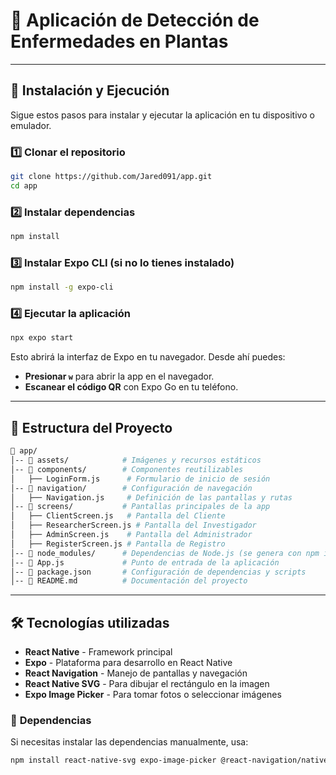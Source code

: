 # 🌱 Aplicación de Detección de Enfermedades en Plantas

---

## 📝 **Instalación y Ejecución**
Sigue estos pasos para instalar y ejecutar la aplicación en tu dispositivo o emulador.

### 1️⃣ **Clonar el repositorio**
```sh
git clone https://github.com/Jared091/app.git
cd app
```

### 2️⃣ **Instalar dependencias**
```sh
npm install
```

### 3️⃣ **Instalar Expo CLI (si no lo tienes instalado)**
```sh
npm install -g expo-cli
```

### 4️⃣ **Ejecutar la aplicación**
```sh
npx expo start
```
Esto abrirá la interfaz de Expo en tu navegador. Desde ahí puedes:  
- **Presionar `w`** para abrir la app en el navegador.  
- **Escanear el código QR** con Expo Go en tu teléfono.  

---

## 💁 **Estructura del Proyecto**
```bash
💚 app/
│-- 📂 assets/            # Imágenes y recursos estáticos
│-- 📂 components/        # Componentes reutilizables
│   ├── LoginForm.js      # Formulario de inicio de sesión
│-- 📂 navigation/        # Configuración de navegación
│   ├── Navigation.js     # Definición de las pantallas y rutas
│-- 📂 screens/           # Pantallas principales de la app
│   ├── ClientScreen.js   # Pantalla del Cliente
│   ├── ResearcherScreen.js # Pantalla del Investigador
│   ├── AdminScreen.js    # Pantalla del Administrador
│   ├── RegisterScreen.js # Pantalla de Registro
│-- 📂 node_modules/      # Dependencias de Node.js (se genera con npm install)
│-- 📄 App.js             # Punto de entrada de la aplicación
│-- 📄 package.json       # Configuración de dependencias y scripts
│-- 📄 README.md          # Documentación del proyecto
```

---

## 🛠 **Tecnologías utilizadas**
- **React Native** - Framework principal  
- **Expo** - Plataforma para desarrollo en React Native  
- **React Navigation** - Manejo de pantallas y navegación  
- **React Native SVG** - Para dibujar el rectángulo en la imagen  
- **Expo Image Picker** - Para tomar fotos o seleccionar imágenes  

### 📆 **Dependencias**
Si necesitas instalar las dependencias manualmente, usa:
```sh
npm install react-native-svg expo-image-picker @react-navigation/native @react-navigation/stack
```


